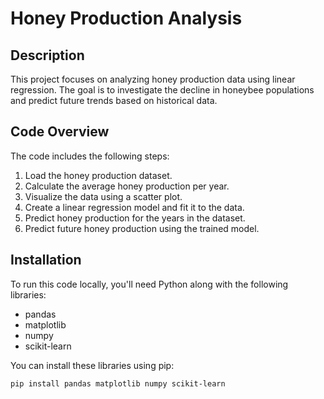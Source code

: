 # Honey Production Analysis

## Description
This project focuses on analyzing honey production data using linear regression. The goal is to investigate the decline in honeybee populations and predict future trends based on historical data.

## Code Overview
The code includes the following steps:
1. Load the honey production dataset.
2. Calculate the average honey production per year.
3. Visualize the data using a scatter plot.
4. Create a linear regression model and fit it to the data.
5. Predict honey production for the years in the dataset.
6. Predict future honey production using the trained model.

## Installation
To run this code locally, you'll need Python along with the following libraries:
- pandas
- matplotlib
- numpy
- scikit-learn

You can install these libraries using pip:
```bash
pip install pandas matplotlib numpy scikit-learn
